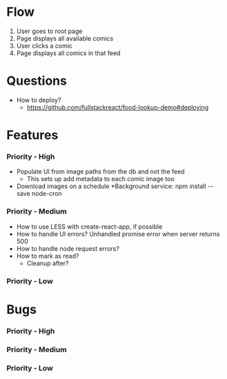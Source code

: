 # Flow
1. User goes to root page
1. Page displays all available comics
1. User clicks a comic
1. Page displays all comics in that feed

# Questions
* How to deploy?
    * https://github.com/fullstackreact/food-lookup-demo#deploying

# Features
### Priority - High
* Populate UI from image paths from the db and not the feed
    * This sets up add metadata to each comic image too
* Download images on a schedule 
    *Background service: npm install --save node-cron


### Priority - Medium
* How to use LESS with create-react-app, if possible
* How to handle UI errors? Unhandled promise error when server returns 500
* How to handle node request errors?
* How to mark as read?
    * Cleanup after?

### Priority - Low


# Bugs

### Priority - High

### Priority - Medium

### Priority - Low
